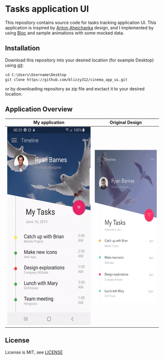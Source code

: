 # Tasks application UI
This repository contains source code for tasks tracking application UI. This application is inspired by [Anton Aheichanka](https://dribbble.com/shots/1956586-Filter-Menu) design, and I implemented by using [Bloc](https://pub.dev/packages/bloc) and sample animations with some mocked data.


## Installation
Download this repository into your desired location (for example Desktop) using [git](https://git-scm.com/):
```
cd C:\Users\Username\Desktop
git clone https://github.com/blizzy312/cinema_app_ui.git
```
or by downloading repository as zip file and exctact it to your desired location.

## Application Overview
<table >
  <thead>
        <tr>
            <th>My application</th>
            <th>Original Design</th>
        </tr>
  </thead>
  <tbody>
        <tr>
          <td align="left"><img src="/overview_assets/overview.gif"  width="400" height="650"/></td>
          <td align="right"><img src="/overview_assets/original.gif"  width="300" height="500"/></td>
        </tr>
  </tbody>
  
</table>

## License
License is MIT, see [LICENSE](LICENSE)
